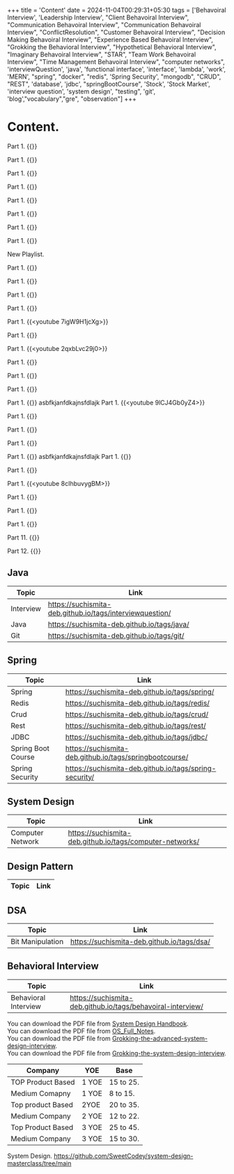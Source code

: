 +++
title = 'Content'
date = 2024-11-04T00:29:31+05:30
tags = ['Behavoiral Interview', 'Leadership Interview', "Client Behavoiral Interview", "Communication Behavoiral Interview",
    "Communication Behavoiral Interview", "ConflictResolution", "Customer Behavoiral Interview", "Decision Making Behavoiral Interview", "Experience Based Behavoiral Interview", "Grokking the Behavioral Interview", "Hypothetical Behavioral Interview", "Imaginary Behavoiral Interview", "STAR", "Team Work Behavoiral Interview", "Time Management Behavoiral Interview", "computer networks", 'interviewQuestion', 'java', 'functional interface', 'interface', 'lambda', 'work', 'MERN', "spring", "docker", "redis", 'Spring Security', "mongodb", "CRUD", "REST", 'database', 'jdbc', "springBootCourse", 'Stock', 'Stock Market', 'interview question', 'system design', "testing", 'git', 'blog',"vocabulary","gre", "observation"]
+++

# Content.


Part 1.
{{<youtube DJ2u7gjSl90>}}

Part 1.
{{<youtube rbjxmlYP19k>}}

Part 1.
{{<youtube GNdGJQIiVGs>}}

Part 1.
{{<youtube je_VAPptMzA>}}

Part 1.
{{<youtube gwLnrAY_Udo>}}

Part 1.
{{<youtube RxWzGyKpm3I>}}

Part 1.
{{<youtube fMBeFDdBxKI>}}

Part 1.
{{<youtube CcUGJ2RCP64>}}

New Playlist.

Part 1.
{{<youtube IbZHLDKNwRE>}}

Part 1.
{{<youtube Wg-VNtWtDtU>}}

Part 1.
{{<youtube yEWzMX1VRFc>}}

Part 1.
{{<youtube DCMMNHCe-Og>}}

Part 1.
{{<youtube 7igW9H1jcXg>}}

Part 1.
{{<youtube jkIBkdx8KeY>}}

Part 1.
{{<youtube 2qxbLvc29j0>}}

Part 1.
{{<youtube mIyi2iLwWYk>}}

Part 1.
{{<youtube OQFTy6c5P_o>}}

Part 1.
{{<youtube YfG7LxNiZ0c>}}

Part 1.
{{<youtube Ovqi_ny6yxY>}}
asbfkjanfdkajnsfdlajk
Part 1.
{{<youtube 9lCJ4Gb0yZ4>}}

Part 1.
{{<youtube Ow__vL9RJiA>}}

Part 1.
{{<youtube JECJAiZFgNs>}}

Part 1.
{{<youtube JlAGqE-bXTE>}}

Part 1.
{{<youtube pnTeb_nJEy8>}}
asbfkjanfdkajnsfdlajk
Part 1.
{{<youtube QN529zzV9X4>}}

Part 1.
{{<youtube rRkAhU965Mg>}}

Part 1.
{{<youtube 8cIhbuvygBM>}}

Part 1.
{{<youtube Y_P9zQ3U7L8>}}

Part 1.
{{<youtube g9OqgYS6ICI>}}

Part 1.
{{<youtube BTjxUS_PylA>}}


Part 11.
{{<youtube uxe_0RFgT7A>}}

Part 12.
{{<youtube xMNSTBGoGbU>}}




## Java

|Topic|Link|
|---|---|
|Interview|https://suchismita-deb.github.io/tags/interviewquestion/|
|Java|https://suchismita-deb.github.io/tags/java/|
|Git|https://suchismita-deb.github.io/tags/git/|

## Spring

| Topic              |Link|
|--------------------|---|
| Spring             |https://suchismita-deb.github.io/tags/spring/|
| Redis              |https://suchismita-deb.github.io/tags/redis/|
| Crud               |https://suchismita-deb.github.io/tags/crud/|
| Rest               |https://suchismita-deb.github.io/tags/rest/|
| JDBC               |https://suchismita-deb.github.io/tags/jdbc/
| Spring Boot Course |https://suchismita-deb.github.io/tags/springbootcourse/
| Spring Security    |https://suchismita-deb.github.io/tags/spring-security/|



## System Design

| Topic            |Link|
|------------------|---|
| Computer Network |https://suchismita-deb.github.io/tags/computer-networks/|


## Design Pattern

| Topic            |Link|
|------------------|---|

## DSA

| Topic            | Link                                       |
|------------------|--------------------------------------------|
| Bit Manipulation | https://suchismita-deb.github.io/tags/dsa/ |

## Behavioral Interview

|Topic| Link                                                         |
|---|--------------------------------------------------------------|
|Behavioral Interview| https://suchismita-deb.github.io/tags/behavoiral-interview/  |


You can download the PDF file from [System Design Handbook](/files/SystemDesignHandbook.pdf).  
You can download the PDF file from [OS_Full_Notes](/files/OS_Full_Notes.pdf).  
You can download the PDF file from [Grokking-the-advanced-system-design-interview](/files/Grokking-the-advanced-system-design-interview.pdf).  
You can download the PDF file from [Grokking-the-system-design-interview](/files/Grokking-the-system-design-interview.pdf).  

|Company|YOE|Base|
|---|---|---|
|TOP Product Based|1 YOE|15 to 25.|  
|Medium Comapny|1 YOE|8 to 15.|  
|Top product Based|2YOE|20 to 35.
|Medium Company|2 YOE|12 to 22.
|Top Product Based|3 YOE|25 to 45.
|Medium Company|3 YOE|15 to 30.


System Design.
https://github.com/SweetCodey/system-design-masterclass/tree/main
